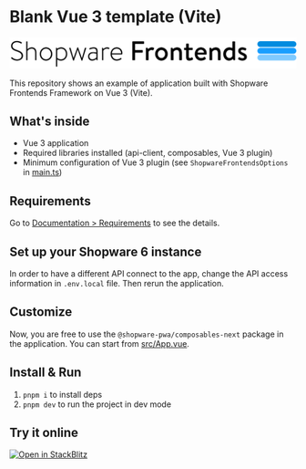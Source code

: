 # Blank Vue 3 template (Vite)

![Shopware Frontends](./public/shopware-frontends-logo.png)

This repository shows an example of application built with Shopware Frontends Framework on Vue 3 (Vite).

## What's inside

- Vue 3 application
- Required libraries installed (api-client, composables, Vue 3 plugin)
- Minimum configuration of Vue 3 plugin (see `ShopwareFrontendsOptions` in [main.ts](./src/main.ts))

## Requirements

Go to [Documentation > Requirements](https://frontends.shopware.com/framework/requirements.html) to see the details.

## Set up your Shopware 6 instance

In order to have a different API connect to the app, change the API access information in `.env.local` file. Then rerun the application.

## Customize

Now, you are free to use the `@shopware-pwa/composables-next` package in the application. You can start from [src/App.vue](./src/App.vue).

## Install & Run

1. `pnpm i` to install deps
2. `pnpm dev` to run the project in dev mode

## Try it online

[![Open in StackBlitz](https://developer.stackblitz.com/img/open_in_stackblitz.svg)](https://stackblitz.com/github/shopware/frontends/tree/main/templates/vue-vite-blank)
